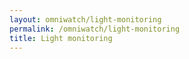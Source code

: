 ```yaml
---
layout: omniwatch/light-monitoring
permalink: /omniwatch/light-monitoring
title: Light monitoring
---
```

